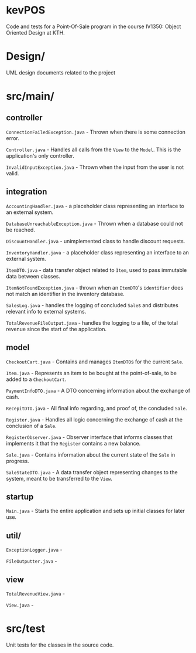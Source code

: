 
# kevPOS
Code and tests for a Point-Of-Sale program in the course IV1350: Object Oriented Design at KTH.

# Design/
UML design documents related to the project

# src/main/

## controller

`ConnectionFailedException.java` - Thrown when there is some connection error.

`Controller.java` - Handles all calls from the `View` to the `Model`. This is the application's only controller.

`InvalidInputException.java` - Thrown when the input from the user is not valid.

## integration

`AccountingHandler.java` - a placeholder class representing an interface to an external system.

`DatabaseUnreachableException.java` - Thrown when a database could not be reached.

`DiscountHandler.java` - unimplemented class to handle discount requests.

`InventoryHandler.java` - a placeholder class representing an interface to an external system.

`ItemDTO.java` - data transfer object related to `Item`, used to pass immutable data between classes.

`ItemNotFoundException.java` - thrown when an `ItemDTO`'s `identifier` does not match an identifier in the inventory database.

`SalesLog.java` - handles the logging of concluded `Sale`s and distributes relevant info to external systems.

`TotalRevenueFileOutput.java` - handles the logging to a file, of the total revenue since the start of the application.

## model

`CheckoutCart.java` - Contains and manages `ItemDTO`s for the current `Sale`.

`Item.java` - Represents an item to be bought at the point-of-sale, to be added to a `CheckoutCart`.

`PaymentInfoDTO.java` - A DTO concerning information about the exchange of cash.

`RecepitDTO.java` - All final info regarding, and proof of, the concluded `Sale`.

`Register.java` - Handles all logic concerning the exchange of cash at the conclusion of a `Sale`.

`RegisterObserver.java` - Observer interface that informs classes that implements it that the `Register` contains a new balance.

`Sale.java` - Contains information about the current state of the `Sale` in progress.

`SaleStateDTO.java` - A data transfer object representing changes to the system, meant to be transferred to the `View`.

## startup

`Main.java` - Starts the entire application and sets up initial classes for later use.

## util/

`ExceptionLogger.java` - 

`FileOutputter.java` - 

## view

`TotalRevenueView.java` - 

`View.java` - 

# src/test

Unit tests for the classes in the source code.